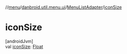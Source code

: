 //[menu](../../../index.md)/[danbroid.util.menu.ui](../index.md)/[MenuListAdapter](index.md)/[iconSize](icon-size.md)

# iconSize

[androidJvm]\
val [iconSize](icon-size.md): [Float](https://kotlinlang.org/api/latest/jvm/stdlib/kotlin/-float/index.html)
